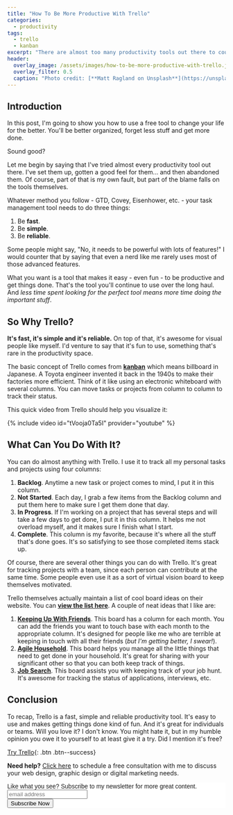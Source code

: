 ```yaml
---
title: "How To Be More Productive With Trello"
categories:
  - productivity
tags:
  - trello
  - kanban
excerpt: "There are almost too many productivity tools out there to count.  This post examines one of the best and how it can help you."
header:
  overlay_image: /assets/images/how-to-be-more-productive-with-trello.jpg
  overlay_filter: 0.5
  caption: "Photo credit: [**Matt Ragland on Unsplash**](https://unsplash.com/photos/02z1I7gv4ao)"
---
```


## Introduction
In this post, I'm going to show you how to use a free tool to change your life for the better.  You'll be better organized, forget less stuff and get more done.

Sound good?

Let me begin by saying that I've tried almost every productivity tool out there.  I've set them up, gotten a good feel for them... and then abandoned them.  Of course, part of that is my own fault, but part of the blame falls on the tools themselves.

Whatever method you follow - GTD, Covey, Eisenhower, etc. - your task management tool needs to do three things:
1.  Be **fast**.
2.  Be **simple**.
3.  Be **reliable**.

Some people might say, "No, it needs to be powerful with lots of features!"  I would counter that by saying that even a nerd like me rarely uses most of those advanced features.

What you want is a tool that makes it easy - even fun - to be productive and get things done.  That's the tool you'll continue to use over the long haul.  And *less time spent looking for the perfect tool means more time doing the important stuff*.

## So Why Trello?
**It's fast, it's simple and it's reliable.**  On top of that, it's awesome for visual people like myself.  I'd venture to say that it's fun to use, something that's rare in the productivity space.

The basic concept of Trello comes from [**kanban**](https://en.wikipedia.org/wiki/Kanban) which means billboard in Japanese.  A Toyota engineer invented it back in the 1940s to make their factories more efficient.  Think of it like using an electronic whiteboard with several columns.  You can move tasks or projects from column to column to track their status.

This quick video from Trello should help you visualize it:

{% include video id="tVooja0Ta5I" provider="youtube" %}

## What Can You Do With It?
You can do almost anything with Trello.  I use it to track all my personal tasks and projects using four columns:
1.  **Backlog**.  Anytime a new task or project comes to mind, I put it in this column.
2.  **Not Started**.  Each day, I grab a few items from the Backlog column and put them here to make sure I get them done that day.
3.  **In Progress**.  If I'm working on a project that has several steps and will take a few days to get done, I put it in this column.  It helps me not overload myself, and it makes sure I finish what I start.
4.  **Complete**.  This column is my favorite, because it's where all the stuff that's done goes.  It's so satisfying to see those completed items stack up.

Of course, there are several other things you can do with Trello.  It's great for tracking projects with a team, since each person can contribute at the same time.  Some people even use it as a sort of virtual vision board to keep themselves motivated.

Trello themselves actually maintain a list of cool board ideas on their website.  You can [**view the list here**](https://trello.com/inspiration/productivity).  A couple of neat ideas that I like are:
1.  [**Keeping Up With Friends**](https://trello.com/b/6kEJFwks).  This board has a column for each month.  You can add the friends you want to touch base with each month to the appropriate column.  It's designed for people like me who are terrible at keeping in touch with all their friends (*but I'm getting better, I swear!*).
2.  [**Agile Household**](https://trello.com/b/Mue0PJNv).  This board helps you manage all the little things that need to get done in your household.  It's great for sharing with your significant other so that you can both keep track of things.
3.  [**Job Search**](https://trello.com/b/2s9shmBX).  This board assists you with keeping track of your job hunt.  It's awesome for tracking the status of applications, interviews, etc.

## Conclusion
To recap, Trello is a fast, simple and reliable productivity tool.  It's easy to use and makes getting things done kind of fun.  And it's great for individuals or teams.  Will you love it?  I don't know.  You might hate it, but in my humble opinion you owe it to yourself to at least give it a try.  Did I mention it's free?

[Try Trello](https://trello.com/th3str4p/recommend){: .btn .btn--success}

<p class="notice--info"><b>Need help?</b>  <a href="/free-consultation/">Click here</a> to schedule a free consultation with me to discuss your web design, graphic design or digital marketing needs.</p>

<!-- Begin MailChimp Signup Form -->
<link href="//cdn-images.mailchimp.com/embedcode/slim-10_7.css" rel="stylesheet" type="text/css">
<style type="text/css">
	#mc_embed_signup{background:#fff; clear:left; font:14px Helvetica,Arial,sans-serif; }
	/* Add your own MailChimp form style overrides in your site stylesheet or in this style block.
	   We recommend moving this block and the preceding CSS link to the HEAD of your HTML file. */
</style>
<div id="mc_embed_signup">
<form action="https://bengilstrap.us19.list-manage.com/subscribe/post?u=f631cb726a5c965a7c24c5eea&amp;id=6bcdb2ecde" method="post" id="mc-embedded-subscribe-form" name="mc-embedded-subscribe-form" class="validate" target="_blank" novalidate>
    <div id="mc_embed_signup_scroll">
	<label for="mce-EMAIL">Like what you see?  Subscribe to my newsletter for more great content.</label>
	<input type="email" value="" name="EMAIL" class="email" id="mce-EMAIL" placeholder="email address" required>
    <!-- real people should not fill this in and expect good things - do not remove this or risk form bot signups-->
    <div style="position: absolute; left: -5000px;" aria-hidden="true"><input type="text" name="b_f631cb726a5c965a7c24c5eea_6bcdb2ecde" tabindex="-1" value=""></div>
    <div class="clear"><input type="submit" value="Subscribe Now" name="subscribe" id="mc-embedded-subscribe" class="button"></div>
    </div>
</form>
</div>

<!--End mc_embed_signup-->
